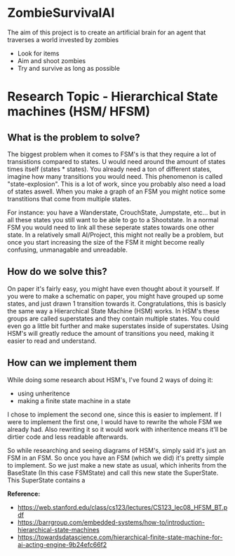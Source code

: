 # ZombieSurvivalAI

The aim of this project is to create an artificial brain for an agent that traverses a world invested by zombies

- Look for items
- Aim and shoot zombies
- Try and survive as long as possible


# Research Topic - Hierarchical State machines (HSM/ HFSM)

## What is the problem to solve?

The biggest problem when it comes to FSM's is that they require a lot of transistions compared to states. U would need around the amount of states times itself (states * states). You already need a ton of different states, imagine how many transitions you would need. This phenomenon is called "state-explosion". This is a lot of work, since you probably also need a load of states aswell. When you make a graph of an FSM you might notice some transtitions that come from multiple states.

For instance: you have a Wanderstate, CrouchState, Jumpstate, etc... but in all these states you still want to be able to go to a Shootstate. In a normal FSM you would need to link all these seperate states towards one other state. 
In a relatively small AI/Project, this might not really be a problem, but once you start increasing the size of the FSM it might become really confusing, unmanagable and unreadable.


## How do we solve this?

On paper it's fairly easy, you might have even thought about it yourself. If you were to make a schematic on paper, you might have grouped up some states, and just drawn 1 transition towards it. Congratulations, this is basicly the same way a Hierarchical State Machine (HSM) works. In HSM's these groups are called superstates and they contain multiple states. You could even go a little bit further and make superstates inside of superstates. Using HSM's will greatly reduce the amount of transitions you need, making it easier to read and understand.


## How can we implement them

While doing some research about HSM's, I've found 2 ways of doing it:
- using unheritence
- making a finite state machine in a state

I chose to implement the second one, since this is easier to implement. If I were to implement the first one, I would have to rewrite the whole FSM we already had. Also rewriting it so it would work with inheritence means it'll be dirtier code and less readable afterwards. 

So while researching and seeing diagrams of HSM's, simply said it's just an FSM in an FSM. So once you have an FSM (which we did) it's pretty simple to implement. So we just make a new state as usual, which inherits from the BaseState (In this case FSMState) and call this new state the SuperState. This SuperState contains a 




**Reference:**
  - https://web.stanford.edu/class/cs123/lectures/CS123_lec08_HFSM_BT.pdf
  - https://barrgroup.com/embedded-systems/how-to/introduction-hierarchical-state-machines
  - https://towardsdatascience.com/hierarchical-finite-state-machine-for-ai-acting-engine-9b24efc66f2
